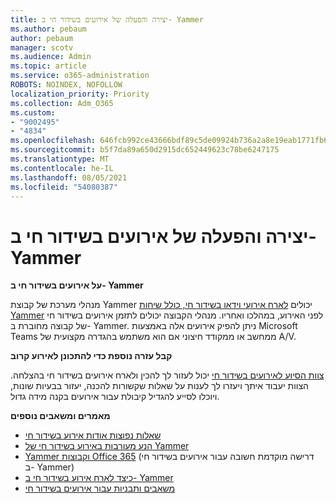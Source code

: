 ```yaml
---
title: יצירה והפעלה של אירועים בשידור חי ב- Yammer
ms.author: pebaum
author: pebaum
manager: scotv
ms.audience: Admin
ms.topic: article
ms.service: o365-administration
ROBOTS: NOINDEX, NOFOLLOW
localization_priority: Priority
ms.collection: Adm_O365
ms.custom:
- "9002495"
- "4834"
ms.openlocfilehash: 646fcb992ce43666bdf89c5de09924b736a2a8e19eab1771fb6b320b22310eb6
ms.sourcegitcommit: b5f7da89a650d2915dc652449623c78be6247175
ms.translationtype: MT
ms.contentlocale: he-IL
ms.lasthandoff: 08/05/2021
ms.locfileid: "54080387"
---
```

# <a name="create-and-run-live-events-in-yammer"></a>יצירה והפעלה של אירועים בשידור חי ב- Yammer

**על אירועים בשידור חי ב- Yammer**

מנהלי מערכת של קבוצת Yammer יכולים [לארח אירועי וידאו בשידור חי, כולל שיחות Yammer](https://docs.microsoft.com/yammer/manage-yammer-groups/yammer-live-events) לפני האירוע, במהלכו ואחריו. מנהלי הקבוצה יכולים לתזמן אירועים בשידור חי של קבוצה מחוברת ב- Yammer. ניתן להפיק אירועים אלה באמצעות Microsoft Teams ממחשב או ממקודד חיצוני אם הוא משתמש בהגדרה מקצועית של A/V.

**קבל עזרה נוספת כדי להתכונן לאירוע קרוב**

[צוות הסיוע לאירועים בשידור חי](https://aka.ms/AA87gbh) יכול לעזור לך להכין ולארח אירועים בשידור חי בהצלחה. הצוות יעבוד איתך ויעזרו לך לענות על שאלות שקשורות להכנה, יעזור בבעיות שונות, ויוכלו לסייע להגדיל קיבולת עבור אירועים בקנה מידה גדול.

**מאמרים ומשאבים נוספים**

- [שאלות נפוצות אודות אירוע בשידור חי](https://support.office.com/article/43bbd59d-a734-4c8f-923d-6a239d137d34)
- [הנע מעורבות באירוע בשידור חי של Yammer](https://support.office.com/article/drive-engagement-in-a-yammer-live-event-c0244ad8-6dcb-419c-add9-2e4a00543412?ui=en-US&rs=en-US&ad=US)
- [Yammer וקבוצות Office 365](https://docs.microsoft.com/yammer/manage-yammer-groups/yammer-and-office-365-groups) (דרישה מוקדמת חשובה עבור אירועים בשידור חי ב- Yammer)
- [כיצד לארח אירוע בשידור חי ב- Yammer](https://aka.ms/LiveEventsinYammerplaybook)
- [משאבים ותבניות עבור אירועים בשידור חי](https://aka.ms/LiveEventYammerTemplates)
